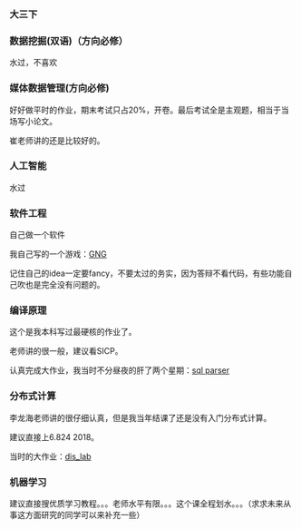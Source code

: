 ### 大三下



### 数据挖掘(双语)（方向必修）

水过，不喜欢



### 媒体数据管理(方向必修)

好好做平时的作业，期末考试只占20%，开卷。最后考试全是主观题，相当于当场写小论文。

崔老师讲的还是比较好的。



### 人工智能

水过



### 软件工程

自己做一个软件

我自己写的一个游戏：[GNG](<https://github.com/baolintian/SoftwareProject>)

记住自己的idea一定要fancy，不要太过的务实，因为答辩不看代码，有些功能自己吹也是完全没有问题的。



### 编译原理

这个是我本科写过最硬核的作业了。

老师讲的很一般，建议看SICP。

认真完成大作业，我当时不分昼夜的肝了两个星期：[sql parser](https://github.com/baolintian/Principle-of-Compiler)



### 分布式计算

李龙海老师讲的很仔细认真，但是我当年结课了还是没有入门分布式计算。

建议直接上6.824 2018。

当时的大作业：[dis_lab](<https://github.com/baolintian/Distributed-System>)



### 机器学习

建议直接搜优质学习教程。。。老师水平有限。。。这个课全程划水。。。（求求未来从事这方面研究的同学可以来补充一些）

